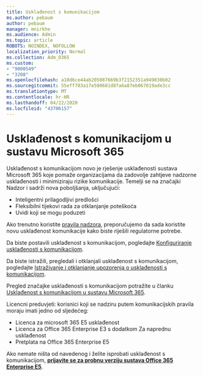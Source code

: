 ```yaml
---
title: Usklađenost s komunikacijom
ms.author: pebaum
author: pebaum
manager: mnirkhe
ms.audience: Admin
ms.topic: article
ROBOTS: NOINDEX, NOFOLLOW
localization_priority: Normal
ms.collection: Adm_O365
ms.custom:
- "9000549"
- "3208"
ms.openlocfilehash: a10d6ce44ab205087669b3f2152351a949030b02
ms.sourcegitcommit: 55eff703a17e500681d8fa6a87eb067019ade3cc
ms.translationtype: MT
ms.contentlocale: hr-HR
ms.lasthandoff: 04/22/2020
ms.locfileid: "43706157"
---
```

# <a name="communication-compliance-in-microsoft-365"></a>Usklađenost s komunikacijom u sustavu Microsoft 365

Usklađenost s komunikacijom novo je rješenje usklađenosti sustava Microsoft 365 koje pomaže organizacijama da zadovolje zahtjeve nadzorne usklađenosti i minimiziraju rizike komunikacije. Temelji se na značajki Nadzor i sadrži nova poboljšanja, uključujući:

- Inteligentni prilagodljivi predlošci
- Fleksibilni tijekovi rada za otklanjanje poteškoća
- Uvidi koji se mogu poduzeti

Ako trenutno koristite [pravila nadzora](https://docs.microsoft.com/microsoft-365/compliance/supervision-policies), preporučujemo da sada koristite novu usklađenost komunikacije kako biste riješili regulatorne potrebe.

Da biste postavili usklađenost s komunikacijom, pogledajte [Konfiguriranje usklađenosti s komunikacijom](https://docs.microsoft.com/microsoft-365/compliance/communication-compliance-configure).

Da biste istražili, pregledali i otklanjali usklađenost s komunikacijom, pogledajte [Istraživanje i otklanjanje upozorenja o usklađenosti s komunikacijom](https://docs.microsoft.com/microsoft-365/compliance/communication-compliance-investigate-remediate).

Pregled značajke usklađenosti s komunikacijom potražite u članku [Usklađenost s komunikacijom u sustavu Microsoft 365](https://docs.microsoft.com/microsoft-365/compliance/communication-compliance).

Licencni preduvjeti: korisnici koji se nadziru putem komunikacijskih pravila moraju imati jedno od sljedećeg:

- Licenca za microsoft 365 E5 usklađenost
- Licenca za Office 365 Enterprise E3 s dodatkom Za naprednu usklađenost
- Pretplata na Office 365 Enterprise E5

Ako nemate ništa od navedenog i želite isprobati usklađenost s komunikacijom, **[prijavite se za probnu verziju sustava Office 365 Enterprise E5](https://go.microsoft.com/fwlink/p/?LinkID=698279)**.